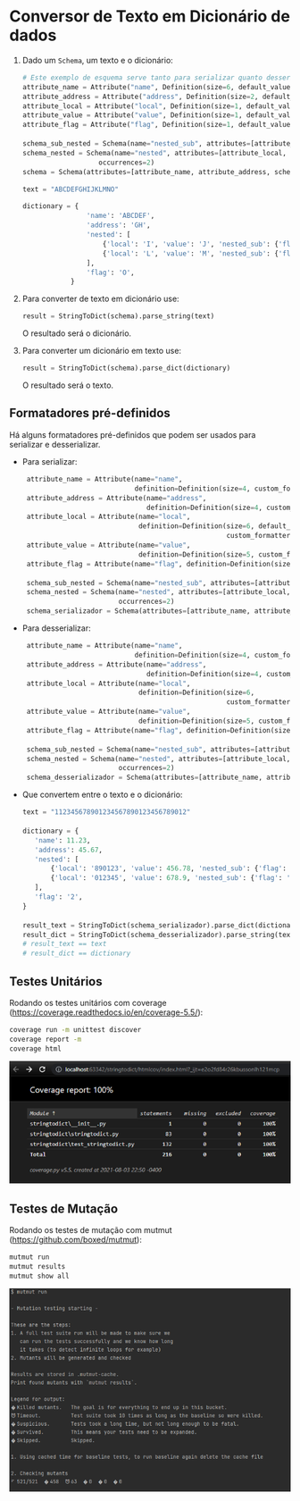 # Conversor de Texto em Dicionário de dados


1. Dado um `Schema`, um texto e o dicionário:

    ```python
    # Este exemplo de esquema serve tanto para serializar quanto desserializar 
    attribute_name = Attribute("name", Definition(size=6, default_value=" "))
    attribute_address = Attribute("address", Definition(size=2, default_value=" "))
    attribute_local = Attribute("local", Definition(size=1, default_value=" "))
    attribute_value = Attribute("value", Definition(size=1, default_value=" "))
    attribute_flag = Attribute("flag", Definition(size=1, default_value=" "))

    schema_sub_nested = Schema(name="nested_sub", attributes=[attribute_flag])
    schema_nested = Schema(name="nested", attributes=[attribute_local, attribute_value, schema_sub_nested],
                       occurrences=2)
    schema = Schema(attributes=[attribute_name, attribute_address, schema_nested, attribute_flag])
    ``` 
    
    ```python
    text = "ABCDEFGHIJKLMNO"
    ```
    
    ```python
    dictionary = {
                    'name': 'ABCDEF',
                    'address': 'GH',
                    'nested': [
                        {'local': 'I', 'value': 'J', 'nested_sub': {'flag': 'K'}},
                        {'local': 'L', 'value': 'M', 'nested_sub': {'flag': 'N'}}
                    ],
                    'flag': 'O',
                }
    ```
2. Para converter de texto em dicionário use:

    ```python
    result = StringToDict(schema).parse_string(text)
    ```
    O resultado será o dicionário.

3. Para converter um dicionário em texto use:
   
    ```python
    result = StringToDict(schema).parse_dict(dictionary)
    ```
    O resultado será o texto.
   
## Formatadores pré-definidos

Há alguns formatadores pré-definidos que podem ser usados para serializar e desserializar.

- Para serializar:

   ```python
    attribute_name = Attribute(name="name",
                               definition=Definition(size=4, custom_formatters=numerico_para_texto_formatters(4, 2)))
    attribute_address = Attribute(name="address",
                                  definition=Definition(size=4, custom_formatters=numerico_para_texto_formatters(4, 2)))
    attribute_local = Attribute(name="local",
                                definition=Definition(size=6, default_value=" ",
                                                      custom_formatters=minuscula_formatters()))
    attribute_value = Attribute(name="value",
                                definition=Definition(size=5, custom_formatters=numerico_para_texto_formatters(5, 2)))
    attribute_flag = Attribute(name="flag", definition=Definition(size=1, default_value=" "))
    
    schema_sub_nested = Schema(name="nested_sub", attributes=[attribute_flag])
    schema_nested = Schema(name="nested", attributes=[attribute_local, attribute_value, schema_sub_nested],
                           occurrences=2)
    schema_serializador = Schema(attributes=[attribute_name, attribute_address, schema_nested, attribute_flag])
   ```
   
- Para desserializar:

   ```python
    attribute_name = Attribute(name="name",
                               definition=Definition(size=4, custom_formatters=texto_para_numerico_formatters(4, 2)))
    attribute_address = Attribute(name="address",
                                  definition=Definition(size=4, custom_formatters=texto_para_numerico_formatters(4, 2)))
    attribute_local = Attribute(name="local",
                                definition=Definition(size=6,
                                                      custom_formatters=minuscula_formatters()))
    attribute_value = Attribute(name="value",
                                definition=Definition(size=5, custom_formatters=texto_para_numerico_formatters(5, 2)))
    attribute_flag = Attribute(name="flag", definition=Definition(size=1))
    
    schema_sub_nested = Schema(name="nested_sub", attributes=[attribute_flag])
    schema_nested = Schema(name="nested", attributes=[attribute_local, attribute_value, schema_sub_nested],
                           occurrences=2)
    schema_desserializador = Schema(attributes=[attribute_name, attribute_address, schema_nested, attribute_flag])
   ```
- Que convertem entre o texto e o dicionário:

   ````python
   text = "112345678901234567890123456789012"
  
   dictionary = {
      'name': 11.23,
      'address': 45.67,
      'nested': [
          {'local': '890123', 'value': 456.78, 'nested_sub': {'flag': '9'}},
          {'local': '012345', 'value': 678.9, 'nested_sub': {'flag': '1'}}
      ],
      'flag': '2',
   }
  
  result_text = StringToDict(schema_serializador).parse_dict(dictionary)
  result_dict = StringToDict(schema_desserializador).parse_string(text)
  # result_text == text
  # result_dict == dictionary
   ````
  
## Testes Unitários

Rodando os testes unitários com coverage (https://coverage.readthedocs.io/en/coverage-5.5/):

```bash
coverage run -m unittest discover
coverage report -m
coverage html
```

![img.png](docs/coverage-example.png)

## Testes de Mutação

Rodando os testes de mutação com mutmut (https://github.com/boxed/mutmut):

```bash
mutmut run
mutmut results
mutmut show all
```

![img.png](docs/mutmut.png)